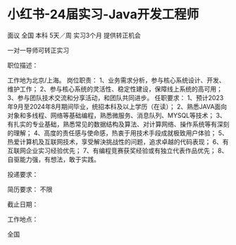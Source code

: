 # 小红书-24届实习-Java开发工程师

面议 全国 本科 5天／周 实习3个月 提供转正机会

一对一导师可转正实习

职位描述：

工作地为北京/上海。 岗位职责： 1、业务需求分析，参与核心系统设计、开发、维护工作； 2、参与核心系统的灵活性、稳定性建设，保障线上系统的高可用； 3、参与团队技术交流和分享活动，和团队共同进步。 任职要求： 1、预计2023年9月至2024年8月期间毕业，统招本科及以上学历（在读）； 2、熟悉JAVA面向对象和多线程、网络等基础编程，熟悉微服务、消息队列、MYSQL等技术； 3、有扎实的专业基础，熟悉常见的数据结构及算法、对计算网络、操作系统等有深刻的理解； 4、高度的责任感与使命感，热衷于用技术手段成就极致用户体验； 5、热爱计算机及互联网技术，享受解決挑战性的问题，追求卓越的代码表现； 6、有互联网企业实习经验优先； 7、有编程竞赛获奖经验或有独立代表作品优先； 8、自驱能力强，有想法，敢于实践。

投递要求：

简历要求： 不限

截止日期：

工作地点：

全国